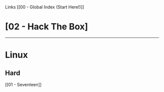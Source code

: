 Links [[00 - Global Index (Start Here!)]]
# [02 - Hack The Box]
---
# Linux
## Hard
[[01 - Seventeen]]
